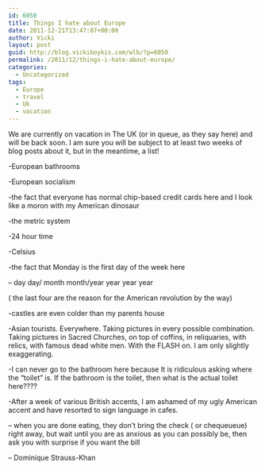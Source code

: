 ```yaml
---
id: 6050
title: Things I hate about Europe
date: 2011-12-21T13:47:07+00:00
author: Vicki
layout: post
guid: http://blog.vickiboykis.com/wlb/?p=6050
permalink: /2011/12/things-i-hate-about-europe/
categories:
  - Uncategorized
tags:
  - Europe
  - travel
  - Uk
  - vacation
---
```

We are currently on vacation in The UK (or in queue, as they say here) and will be back soon. I am sure you will be subject to at least two weeks of blog posts about it, but in the meantime, a list!

-European bathrooms
  
-European socialism
  
-the fact that everyone has normal chip-based credit cards here and I look like a moron with my American dinosaur
  
-the metric system
  
-24 hour time
  
-Celsius
  
-the fact that Monday is the first day of the week here
  
&#8211; day day/ month month/year year year year
  
( the last four are the reason for the American revolution by the way)
  
-castles are even colder than my parents house
  
-Asian tourists. Everywhere. Taking pictures in every possible combination. Taking pictures in Sacred Churches, on top of coffins, in reliquaries, with relics, with famous dead white men. With the FLASH on. I am only slightly exaggerating.
  
-I can never go to the bathroom here because It is ridiculous asking where the &#8220;toilet&#8221; is. If the bathroom is the toilet, then what is the actual toilet here????
  
-After a week of various British accents, I am ashamed of my ugly American accent and have resorted to sign language in cafes.
  
&#8211; when you are done eating, they don&#8217;t bring the check ( or chequeueue) right away, but wait until you are as anxious as you can possibly be, then ask you with surprise if you want the bill
  
&#8211; Dominique Strauss-Khan